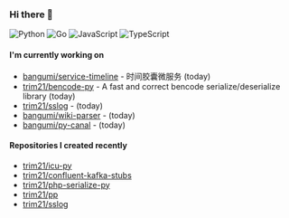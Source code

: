 ### Hi there 👋

![Python](https://img.shields.io/badge/python-3670A0?style=for-the-badge&logo=python&logoColor=ffdd54)
![Go](https://img.shields.io/badge/go-%2300ADD8.svg?style=for-the-badge&logo=go&logoColor=white)
![JavaScript](https://img.shields.io/badge/javascript-%23323330.svg?style=for-the-badge&logo=javascript&logoColor=%23F7DF1E)
![TypeScript](https://img.shields.io/badge/typescript-%23007ACC.svg?style=for-the-badge&logo=typescript&logoColor=white)

#### I'm currently working on

- [bangumi/service-timeline](https://github.com/bangumi/service-timeline) - 时间胶囊微服务 (today)
- [trim21/bencode-py](https://github.com/trim21/bencode-py) - A fast and correct bencode serialize/deserialize library (today)
- [trim21/sslog](https://github.com/trim21/sslog) -  (today)
- [bangumi/wiki-parser](https://github.com/bangumi/wiki-parser) -  (today)
- [bangumi/py-canal](https://github.com/bangumi/py-canal) -  (today)

#### Repositories I created recently

- [trim21/icu-py](https://github.com/trim21/icu-py)
- [trim21/confluent-kafka-stubs](https://github.com/trim21/confluent-kafka-stubs)
- [trim21/php-serialize-py](https://github.com/trim21/php-serialize-py)
- [trim21/pp](https://github.com/trim21/pp)
- [trim21/sslog](https://github.com/trim21/sslog)
